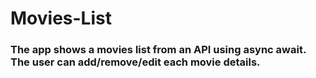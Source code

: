 # Movies-List

### The app shows a movies list from an API using async await. The user can add/remove/edit each movie details. 
